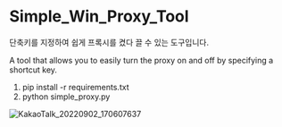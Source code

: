 # Simple_Win_Proxy_Tool
단축키를 지정하여 쉽게 프록시를 켰다 끌 수 있는 도구입니다. 

A tool that allows you to easily turn the proxy on and off by specifying a shortcut key.




1. pip install -r requirements.txt
2. python simple_proxy.py







![KakaoTalk_20220902_170607637](https://user-images.githubusercontent.com/52150319/188090952-e7e2efd8-28b0-46b7-bf38-94edaebb47c1.gif)
